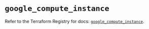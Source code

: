 # `google_compute_instance`

Refer to the Terraform Registry for docs: [`google_compute_instance`](https://registry.terraform.io/providers/hashicorp/google/6.6.0/docs/resources/compute_instance).
